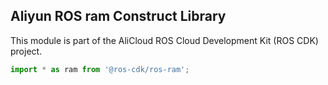 ## Aliyun ROS ram Construct Library

This module is part of the AliCloud ROS Cloud Development Kit (ROS CDK) project.

```ts
import * as ram from '@ros-cdk/ros-ram';
```